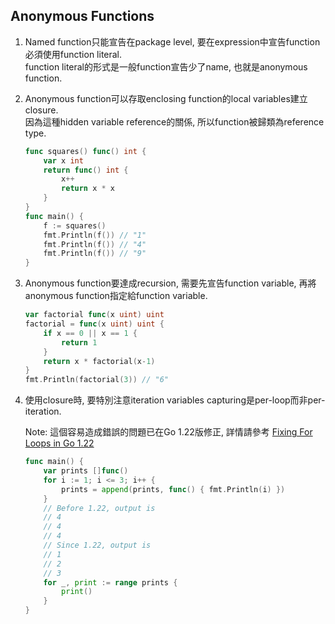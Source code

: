 ## Anonymous Functions
1. Named function只能宣告在package level, 要在expression中宣告function必須使用function literal.\
   function literal的形式是一般function宣告少了name, 也就是anonymous function.
2. Anonymous function可以存取enclosing function的local variables建立closure.\
   因為這種hidden variable reference的關係, 所以function被歸類為reference type.
    ```go
    func squares() func() int {
        var x int
        return func() int {
            x++
            return x * x
        }
    }
    func main() {
        f := squares()
        fmt.Println(f()) // "1"
        fmt.Println(f()) // "4"
        fmt.Println(f()) // "9"
    }
    ```
3. Anonymous function要達成recursion, 需要先宣告function variable,
   再將anonymous function指定給function variable.
    ```go
	var factorial func(x uint) uint
	factorial = func(x uint) uint {
		if x == 0 || x == 1 {
			return 1
		}
		return x * factorial(x-1)
	}
	fmt.Println(factorial(3)) // "6"
    ```
4. 使用closure時, 要特別注意iteration variables capturing是per-loop而非per-iteration.

   Note: 這個容易造成錯誤的問題已在Go 1.22版修正, 詳情請參考
   [Fixing For Loops in Go 1.22](https://go.dev/blog/loopvar-preview)
    ```go
    func main() {
        var prints []func()
        for i := 1; i <= 3; i++ {
            prints = append(prints, func() { fmt.Println(i) })
        }
        // Before 1.22, output is
        // 4
        // 4
        // 4
        // Since 1.22, output is
        // 1
        // 2
        // 3
        for _, print := range prints {
            print()
        }
    }
    ```

